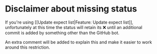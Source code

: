 # Disclaimer about missing status

If you're using [[Update expect list|Feature: Update expect list]], unfortunately at this time the status will retain its ❌ until an additional commit is added by something other than the GitHub bot.

An extra comment will be added to explain this and make it easier to work around this restriction.
